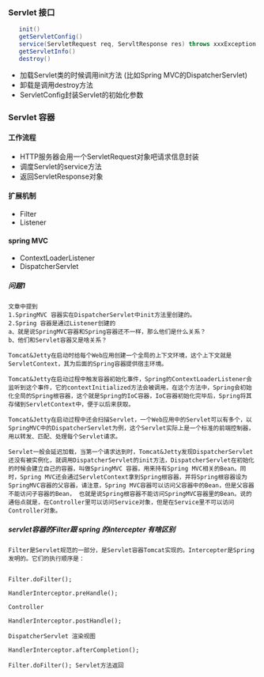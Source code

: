 
### Servlet 接口
```java
   init()
   getServletConfig()
   service(ServletRequest req, ServltResponse res) throws xxxException
   getServletInfo()
   destroy()
```
* 加载Servlet类的时候调用init方法 (比如Spring MVC的DispatcherServlet)
* 卸载是调用destroy方法
* ServletConfig封装Servlet的初始化参数

### Servlet 容器
#### 工作流程
* HTTP服务器会用一个ServletRequest对象吧请求信息封装
* 调度Servlet的service方法
* 返回ServletResponse对象

#### 扩展机制
* Filter
* Listener


#### spring MVC 
* ContextLoaderListener
* DispatcherServlet 

#####  问题1
```
文章中提到
1.SpringMVC 容器实在DispatcherServlet中init方法里创建的。
2.Spring 容器是通过Listener创建的
a、就是说SpringMVC容器和Spring容器还不一样，那么他们是什么关系？
b、他们和Servlet容器又是啥关系？
```
```
Tomcat&Jetty在启动时给每个Web应用创建一个全局的上下文环境，这个上下文就是ServletContext，其为后面的Spring容器提供宿主环境。

Tomcat&Jetty在启动过程中触发容器初始化事件，Spring的ContextLoaderListener会监听到这个事件，它的contextInitialized方法会被调用，在这个方法中，Spring会初始化全局的Spring根容器，这个就是Spring的IoC容器，IoC容器初始化完毕后，Spring将其存储到ServletContext中，便于以后来获取。

Tomcat&Jetty在启动过程中还会扫描Servlet，一个Web应用中的Servlet可以有多个，以SpringMVC中的DispatcherServlet为例，这个Servlet实际上是一个标准的前端控制器，用以转发、匹配、处理每个Servlet请求。

Servlet一般会延迟加载，当第一个请求达到时，Tomcat&Jetty发现DispatcherServlet还没有被实例化，就调用DispatcherServlet的init方法，DispatcherServlet在初始化的时候会建立自己的容器，叫做SpringMVC 容器，用来持有Spring MVC相关的Bean。同时，Spring MVC还会通过ServletContext拿到Spring根容器，并将Spring根容器设为SpringMVC容器的父容器，请注意，Spring MVC容器可以访问父容器中的Bean，但是父容器不能访问子容器的Bean， 也就是说Spring根容器不能访问SpringMVC容器里的Bean。说的通俗点就是，在Controller里可以访问Service对象，但是在Service里不可以访问Controller对象。
```
##### servlet容器的Filter跟 spring 的intercepter 有啥区别
```
Filter是Servlet规范的一部分，是Servlet容器Tomcat实现的。Intercepter是Spring发明的。它们的执行顺序是：


Filter.doFilter();

HandlerInterceptor.preHandle();

Controller

HandlerInterceptor.postHandle();

DispatcherServlet 渲染视图

HandlerInterceptor.afterCompletion();

Filter.doFilter(); Servlet方法返回
```